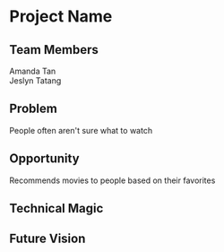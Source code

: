# Project Name


## Team Members
Amanda Tan <br>
Jeslyn Tatang

## Problem
People often aren't sure what to watch 

## Opportunity
Recommends movies to people based on their favorites

## Technical Magic

## Future Vision
